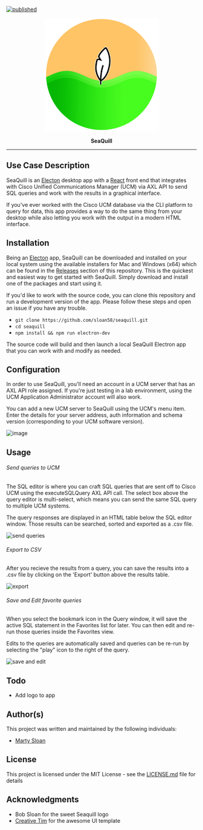 [![published](https://static.production.devnetcloud.com/codeexchange/assets/images/devnet-published.svg)](https://developer.cisco.com/codeexchange/github/repo/sloan58/seaquill)

<p align="center">
  <img src="./seaquill_logo.png" width="300">
</p>
<p align="center">
  <b>SeaQuill</b><br>
</p>
<hr>

## Use Case Description

SeaQuill is an [Electon](https://www.electronjs.org/) desktop app with a [React](https://reactjs.org) front end that integrates with Cisco Unified Communications Manager (UCM) via AXL API to send SQL queries and work with the results in a graphical interface.

If you've ever worked with the Cisco UCM database via the CLI platform to query for data, this app provides a way to do the same thing from your desktop while also letting you work with the output in a modern HTML interface.

## Installation

Being an [Electon](https://www.electronjs.org/) app, SeaQuill can be downloaded and installed on your local system using the available installers for Mac and Windows (x64) which can be found in the [Releases](https://github.com/sloan58/seaquill/releases) section of this repository. This is the quickest and easiest way to get started with SeaQuill. Simply download and install one of the packages and start using it.

If you'd like to work with the source code, you can clone this repository and run a development version of the app. Please follow these steps and open an issue if you have any trouble.

- `git clone https://github.com/sloan58/seaquill.git`
- `cd seaquill`
- `npm install && npm run electron-dev`

The source code will build and then launch a local SeaQuill Electron app that you can work with and modify as needed.

## Configuration

In order to use SeaQuill, you'll need an account in a UCM server that has an AXL API role assigned. If you're just testing in a lab environment, using the UCM Application Administrator account will also work.

You can add a new UCM server to SeaQuill using the UCM's menu item. Enter the details for your server address, auth information and schema version (corresponding to your UCM software version).

![image](https://user-images.githubusercontent.com/6303820/73370949-0299bc00-4283-11ea-8ee4-f743535c3335.png)

## Usage

###### Send queries to UCM

The SQL editor is where you can craft SQL queries that are sent off to Cisco UCM using the executeSQLQuery AXL API call. The select box above the query editor is multi-select, which means you can send the same SQL query to multiple UCM systems.

The query responses are displayed in an HTML table below the SQL editor window. Those results can be searched, sorted and exported as a .csv file.

![send queries](https://user-images.githubusercontent.com/6303820/73202513-318c2280-4109-11ea-98a4-41599d4bb827.png)

###### Export to CSV

After you recieve the results from a query, you can save the results into a .csv file by clicking on the 'Export' button above the results table.

![export](https://user-images.githubusercontent.com/6303820/73202888-0229e580-410a-11ea-80fb-f0751893b23c.png)

###### Save and Edit favorite queries

When you select the bookmark icon in the Query window, it will save the active SQL statement in the Favorites list for later. You can then edit and re-run those queries inside the Favorites view.

Edits to the queries are automatically saved and queries can be re-run by selecting the "play" icon to the right of the query.

![save and edit](https://user-images.githubusercontent.com/6303820/73202757-b9722c80-4109-11ea-9551-56b68f143cf1.png)

## Todo

- Add logo to app

## Author(s)

This project was written and maintained by the following individuals:

- [Marty Sloan](https://github.com/sloan58)

## License

This project is licensed under the MIT License - see the [LICENSE.md](LICENSE.md) file for details

## Acknowledgments

- Bob Sloan for the sweet Seaquill logo
- [Creative Tim](https://www.creative-tim.com/) for the awesome UI template
